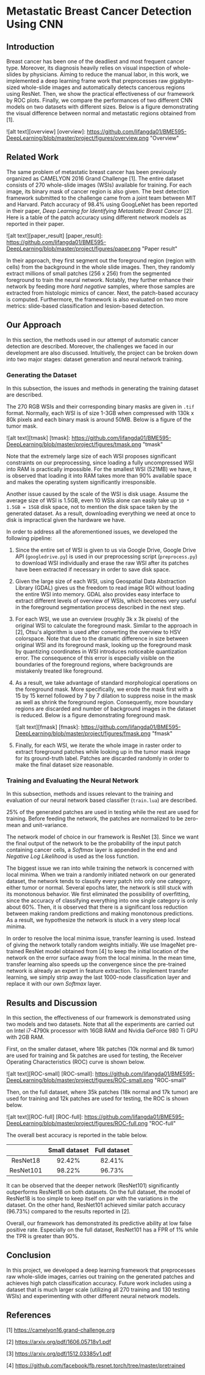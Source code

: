 # Metastatic Breast Cancer Detection Using CNN
## Introduction
Breast cancer has been one of the deadliest and most frequent cancer type. Moreover, its diagnosis heavily relies on visual inspection of whole-slides by physicians. Aiming to reduce the manual labor, in this work, we implemented a deep learning frame work that preprocesses raw gigabyte-sized whole-slide images and automatically detects cancerous regions using ResNet. Then, we show the practical effectiveness of our framework by ROC plots. Finally, we compare the performances of two different CNN models on two datasets with different sizes. Below is a figure demonstrating the visual difference between normal and metastatic regions obtained from [1].

![alt text][overview]
[overview]: https://github.com/lifangda01/BME595-DeepLearning/blob/master/project/figures/overview.png "Overview"

## Related Work
The same problem of metastatic breast cancer has been previously organized as CAMELYON 2016 Grand Challenge [1]. The entire dataset consists of 270 whole-slide images (WSIs) available for training. For each image, its binary mask of cancer region is also given. The best detection framework submitted to the challenge came from a joint team between MIT and Harvard. Patch accuracy of 98.4% using GoogLeNet has been reported in their paper, *Deep Learning for Identifying Metastatic Breast Cancer* [2]. Here is a table of the patch accuracy using different network models as reported in their paper.

![alt text][paper_result]
[paper_result]: https://github.com/lifangda01/BME595-DeepLearning/blob/master/project/figures/paper.png "Paper result"

In their approach, they first segment out the foreground region (region with cells) from the background in the whole slide images. Then, they randomly extract millions of small patches (256 x 256) from the segmented foreground to train the neural network. Notably, they further enhance their network by feeding more *hard negative* samples, where those samples are extracted from histologic mimics of cancer. Next, the patch-based accuracy is computed. Furthermore, the framework is also evaluated on two more metrics: slide-based classification and lesion-based detection.       

## Our Approach
In this section, the methods used in our attempt of automatic cancer detection are described. Moreover, the challenges we faced in our development are also discussed. Intuitively, the project can be broken down into two major stages: dataset generation and neural network training.
### Generating the Dataset 
In this subsection, the issues and methods in generating the training dataset are described. 

The 270 RGB WSIs and their corresponding binary masks are given in ``.tif`` format. Normally, each WSI is of size 1-3GB when compressed with 130k x 80k pixels and each binary mask is around 50MB. Below is a figure of the tumor mask.

![alt text][tmask]
[tmask]: https://github.com/lifangda01/BME595-DeepLearning/blob/master/project/figures/tmask.png "tmask"

Note that the extremely large size of each WSI proposes significant constraints on our preprocessing, since loading a fully uncompressed WSI into RAM is practically impossible. For the smallest WSI (521MB) we have, it is observed that loading it into RAM takes more than 90% available space and makes the operating system significantly irresponsible. 

Another issue caused by the scale of the WSI is disk usage. Assume the average size of WSI is 1.5GB, even 10 WSIs alone can easily take up ``10 * 1.5GB = 15GB`` disk space, not to mention the disk space taken by the generated dataset. As a result, downloading everything we need at once to disk is impractical given the hardware we have.

In order to address all the aforementioned issues, we developed the following pipeline:

1. Since the entire set of WSI is given to us via Google Drive, Google Drive API (``googledrive.py``) is used in our preprocessing script (``preprocess.py``) to download WSI individually and erase the raw WSI after its patches have been extracted if necessary in order to save disk space. 

2. Given the large size of each WSI, using Geospatial Data Abstraction Library (GDAL) gives us the freedom to read image ROI without loading the entire WSI into memory. GDAL also provides easy interface to extract different levels of overview of WSIs, which becomes very useful in the foreground segmentation process described in the next step.

3. For each WSI, we use an overview (roughly 3k x 3k pixels) of the original WSI to calculate the foreground mask. Similar to the approach in [2], Otsu's algorithm is used after converting the overview to HSV colorspace. Note that due to the dramatic difference in size between original WSI and its foreground mask, looking up the foreground mask by quantizing coordinates in WSI introduces noticeable quantization error. The consequence of this error is especially visible on the boundaries of the foreground regions, where backgrounds are mistakenly treated like foreground. 

4. As a result, we take advantage of standard morphological operations on the foreground mask. More specifically, we erode the mask first with a 15 by 15 kernel followed by 7 by 7 dilation to suppress noise in the mask as well as shrink the foreground region. Consequently, more boundary regions are discarded and number of background images in the dataset is reduced. Below is a figure demonstrating foreground mask.

	![alt text][fmask]
	[fmask]: https://github.com/lifangda01/BME595-DeepLearning/blob/master/project/figures/fmask.png "fmask"

5. Finally, for each WSI, we iterate the whole image in raster order to extract foreground patches while looking up in the tumor mask image for its ground-truth label. Patches are discarded randomly in order to make the final dataset size reasonable.

### Training and Evaluating the Neural Network
In this subsection, methods and issues relevant to the training and evaluation of our neural network based classifier (``train.lua``) are described.

25% of the generated patches are used in testing while the rest are used for training. Before feeding the network, the patches are normalized to be zero-mean and unit-variance.

The network model of choice in our framework is ResNet [3]. Since we want the final output of the network to be the probability of the input patch containing cancer cells, a *Softmax* layer is appended in the end and *Negative Log Likelihood* is used as the loss function.

The biggest issue we ran into while training the network is concerned with local minima. When we train a randomly initiated network on our generated dataset, the network tends to classify every patch into only one category, either tumor or normal. Several epochs later, the network is still stuck with its monotonous behavior. We first eliminated the possibility of overfitting, since the accuracy of classifying everything into one single category is only about 60%. Then, it is observed that there is a significant loss reduction between making random predictions and making monotonous predictions. As a result, we hypothesize the network is stuck in a very steep local minima.

In order to resolve the local minima issue, transfer learning is used. Instead of giving the network totally random weights initially. We use ImageNet pre-trained ResNet model obtained from [4] to keep the initial location of the network on the error surface away from the local minima. In the mean time, transfer learning also speeds up the convergence since the pre-trained network is already an expert in feature extraction. To implement transfer learning, we simply strip away the last 1000-node classification layer and replace it with our own *Softmax* layer.  

## Results and Discussion
In this section, the effectiveness of our framework is demonstrated using two models and two datasets. Note that all the experiments are carried out on Intel i7-4790k processor with 16GB RAM and Nvidia GeForce 980 Ti GPU with 2GB RAM.

First, on the smaller dataset, where 18k patches (10k normal and 8k tumor) are used for training and 5k patches are used for testing, the Receiver Operating Characteristics (ROC) curve is shown below.

![alt text][ROC-small]
[ROC-small]: https://github.com/lifangda01/BME595-DeepLearning/blob/master/project/figures/ROC-small.png "ROC-small"

Then, on the full dataset, where 35k patches (18k normal and 17k tumor) are used for training and 12k patches are used for testing, the ROC is shown below.

![alt text][ROC-full]
[ROC-full]: https://github.com/lifangda01/BME595-DeepLearning/blob/master/project/figures/ROC-full.png "ROC-full"

The overall best accuracy is reported in the table below.

|           | Small dataset | Full dataset |
|:---------:|:-------------:|:------------:|
|  ResNet18 |     92.42%    |    82.41%    |
| ResNet101 |     98.22%    |    96.73%    |

It can be observed that the deeper network (ResNet101) significantly outperforms ResNet18 on both datasets. On the full dataset, the model of ResNet18 is too simple to keep itself on par with the variations in the dataset. On the other hand, ResNet101 achieved similar patch accuracy (96.73%) compared to the results reported in [2].

Overall, our framework has demonstrated its predictive ability at low false positive rate. Especially on the full dataset, ResNet101 has a FPR of 1% while the TPR is greater than 90%. 

## Conclusion
In this project, we developed a deep learning framework that preprocesses raw whole-slide images, carries out training on the generated patches and achieves high patch classification accuracy. Future work includes using a dataset that is much larger scale (utilizing all 270 training and 130 testing WSIs) and experimenting with other different neural network models. 

## References
[1] https://camelyon16.grand-challenge.org

[2] https://arxiv.org/pdf/1606.05718v1.pdf

[3] https://arxiv.org/pdf/1512.03385v1.pdf

[4] https://github.com/facebook/fb.resnet.torch/tree/master/pretrained